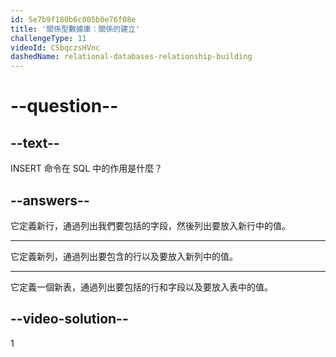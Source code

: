 ```yaml
---
id: 5e7b9f180b6c005b0e76f08e
title: '關係型數據庫：關係的建立'
challengeType: 11
videoId: CSbqczsHVnc
dashedName: relational-databases-relationship-building
---
```


# --question--

## --text--

INSERT 命令在 SQL 中的作用是什麼？

## --answers--

它定義新行，通過列出我們要包括的字段，然後列出要放入新行中的值。

---

它定義新列，通過列出要包含的行以及要放入新列中的值。

---

它定義一個新表，通過列出要包括的行和字段以及要放入表中的值。

## --video-solution--

1

